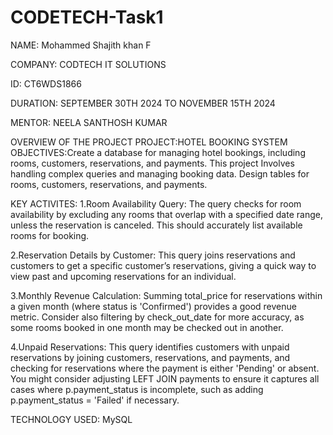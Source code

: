 # CODETECH-Task1
NAME: Mohammed Shajith khan F

COMPANY: CODTECH IT SOLUTIONS

ID: CT6WDS1866

DURATION: SEPTEMBER 30TH 2024 TO NOVEMBER 15TH 2024

MENTOR: NEELA SANTHOSH KUMAR

OVERVIEW OF THE PROJECT PROJECT:HOTEL BOOKING SYSTEM
OBJECTIVES:Create a database for managing hotel bookings, including rooms, customers, reservations, and payments. This project Involves handling complex queries and managing booking data. Design tables for rooms, customers, reservations, and payments.

KEY ACTIVITES:
1.Room Availability Query:
The query checks for room availability by excluding any rooms that overlap with a specified date range, unless the reservation is canceled. This should accurately list available rooms for booking.

2.Reservation Details by Customer:
This query joins reservations and customers to get a specific customer’s reservations, giving a quick way to view past and upcoming reservations for an individual.

3.Monthly Revenue Calculation:
Summing total_price for reservations within a given month (where status is 'Confirmed') provides a good revenue metric. Consider also filtering by check_out_date for more accuracy, as some rooms booked in one month may be checked out in another.

4.Unpaid Reservations:
This query identifies customers with unpaid reservations by joining customers, reservations, and payments, and checking for reservations where the payment is either 'Pending' or absent.
You might consider adjusting LEFT JOIN payments to ensure it captures all cases where p.payment_status is incomplete, such as adding p.payment_status = 'Failed' if necessary.

TECHNOLOGY USED: MySQL
